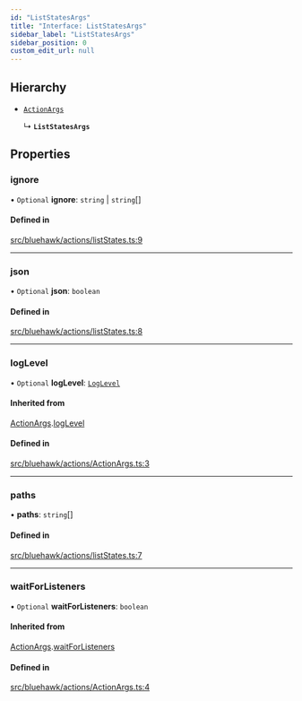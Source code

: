 ```yaml
---
id: "ListStatesArgs"
title: "Interface: ListStatesArgs"
sidebar_label: "ListStatesArgs"
sidebar_position: 0
custom_edit_url: null
---
```


## Hierarchy

- [`ActionArgs`](ActionArgs)

  ↳ **`ListStatesArgs`**

## Properties

### ignore

• `Optional` **ignore**: `string` \| `string`[]

#### Defined in

[src/bluehawk/actions/listStates.ts:9](https://github.com/krollins-mdb/bluehawk/blob/f65f7b1e/src/bluehawk/actions/listStates.ts#L9)

___

### json

• `Optional` **json**: `boolean`

#### Defined in

[src/bluehawk/actions/listStates.ts:8](https://github.com/krollins-mdb/bluehawk/blob/f65f7b1e/src/bluehawk/actions/listStates.ts#L8)

___

### logLevel

• `Optional` **logLevel**: [`LogLevel`](../enums/LogLevel)

#### Inherited from

[ActionArgs](ActionArgs).[logLevel](ActionArgs#loglevel)

#### Defined in

[src/bluehawk/actions/ActionArgs.ts:3](https://github.com/krollins-mdb/bluehawk/blob/f65f7b1e/src/bluehawk/actions/ActionArgs.ts#L3)

___

### paths

• **paths**: `string`[]

#### Defined in

[src/bluehawk/actions/listStates.ts:7](https://github.com/krollins-mdb/bluehawk/blob/f65f7b1e/src/bluehawk/actions/listStates.ts#L7)

___

### waitForListeners

• `Optional` **waitForListeners**: `boolean`

#### Inherited from

[ActionArgs](ActionArgs).[waitForListeners](ActionArgs#waitforlisteners)

#### Defined in

[src/bluehawk/actions/ActionArgs.ts:4](https://github.com/krollins-mdb/bluehawk/blob/f65f7b1e/src/bluehawk/actions/ActionArgs.ts#L4)
